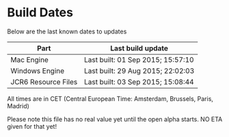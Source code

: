 # Build Dates

Below are the last known dates to updates

Part | Last build update
-----|-----
Mac Engine | Last built: 01 Sep 2015; 15:57:10
Windows Engine | Last built: 29 Aug 2015; 22:02:03
JCR6 Resource Files | Last built: 03 Sep 2015; 15:08:44
All times are in CET (Central European Time: Amsterdam, Brussels, Paris, Madrid)


Please note this file has no real value yet until the open alpha starts. NO ETA given for that yet!
